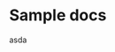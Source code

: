<script lang="ts">
import Vue from 'vue'
import Component from 'vue-class-component';

import HelloWorld from '@/components/HelloWorld.vue';

@Component({
  components: {
    HelloWorld,
  }
})
export default class extends Vue {}
</script> 

# Sample docs

<HelloWorld />

asda